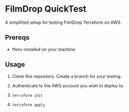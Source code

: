 # FilmDrop QuickTest

A simplified setup for testing FilmDrop Terraform on AWS.

## Prereqs

- tfenv installed on your machine

## Usage

1. Clone this repository. Create a branch for your testing.

2. Authenticate to the AWS account you wish to deploy to.

3. `terraform init`

4. `terraform apply`

